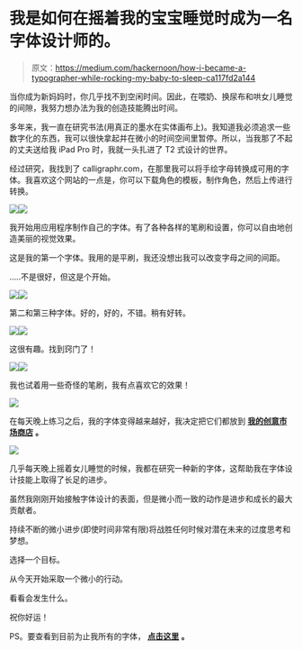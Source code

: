 # 我是如何在摇着我的宝宝睡觉时成为一名字体设计师的。

> 原文：<https://medium.com/hackernoon/how-i-became-a-typographer-while-rocking-my-baby-to-sleep-ca117fd2a144>

当你成为新妈妈时，你几乎找不到空闲时间。因此，在喂奶、换尿布和哄女儿睡觉的间隙，我努力想办法为我的创造技能腾出时间。

多年来，我一直在研究书法(用真正的墨水在实体画布上)。我知道我必须追求一些数字化的东西，我可以很快拿起并在微小的时间空间里暂停。所以，当我那了不起的丈夫送给我 iPad Pro 时，我就一头扎进了 T2 式设计的世界。

经过研究，我找到了 calligraphr.com，在那里我可以将手绘字母转换成可用的字体。我喜欢这个网站的一点是，你可以下载角色的模板，制作角色，然后上传进行转换。

![](img/f9ad3618e7d8a743afb0e0f53cbf9860.png)![](img/f7dcb9a578fe29e2253d7ef1bda5c723.png)

我开始用应用程序制作自己的字体。有了各种各样的笔刷和设置，你可以自由地创造美丽的视觉效果。

这是我的第一个字体。我用的是平刷，我还没想出我可以改变字母之间的间距。

…..不是很好，但这是个开始。

![](img/20401bbf59c37bf89fce1f8ba5696d8f.png)![](img/a03fc4d311b30c097234afffecdd564b.png)

第二和第三种字体。好的，好的，不错。稍有好转。

![](img/58d18b0397bd46d16cdd193b0d78fedb.png)![](img/7e01ad8f6ea7ad0efb41a2b093f4baeb.png)

这很有趣。找到窍门了！

![](img/fc8b939663917f7b011a859b63a71152.png)![](img/d8aa709f655508de05fdaaa9b8103972.png)

我也试着用一些奇怪的笔刷，我有点喜欢它的效果！

![](img/846daa637fd7b28dafc6a5bdd13ab937.png)

在每天晚上练习之后，我的字体变得越来越好，我决定把它们都放到 [**我的创意市场商店**](http://creativemarket.com/milavisuals) **。**

![](img/ab58e41bbecd77279913831b3ed7f3c1.png)

几乎每天晚上摇着女儿睡觉的时候，我都在研究一种新的字体，这帮助我在字体设计技能上取得了长足的进步。

虽然我刚刚开始接触字体设计的表面，但是微小而一致的动作是进步和成长的最大贡献者。

持续不断的微小进步(即使时间非常有限)将战胜任何时候对潜在未来的过度思考和梦想。

选择一个目标。

从今天开始采取一个微小的行动。

看看会发生什么。

祝你好运！

PS。要查看到目前为止我所有的字体， [**点击这里**](http://creativemarket.com/milavisuals) **。**